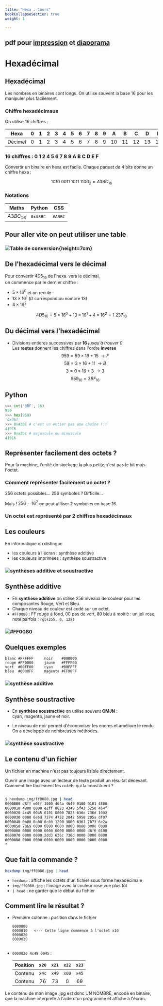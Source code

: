```yaml
---
title: "Hexa : Cours"
bookCollapseSection: true
weight: 1

---
```


## pdf pour [impression](/uploads/docsnsi/donnees_qkzk_img/hexa_print.pdf) et [diaporama](/uploads/docsnsi/donnees_qkzk_img/hexa_slides.pdf)

# Hexadécimal

## Hexadécimal


Les nombres en binaires sont longs.
On utilise souvent la base 16 pour les manipuler plus facilement.


### Chiffre hexadécimaux

On utilise 16 chiffres :

|   Hexa  	| 0 	| 1 	| 2 	| 3 	| 4 	| 5 	| 6 	| 7 	| 8 	| 9 	|  A 	|  B 	|  C 	|  D 	|  E 	|  F 	|
|:-------:	|:-:	|:-:	|:-:	|:-:	|:-:	|:-:	|:-:	|:-:	|:-:	|:-:	|:--:	|:--:	|:--:	|:--:	|:--:	|:--:	|
| Décimal 	| 0 	| 1 	| 2 	| 3 	| 4 	| 5 	| 6 	| 7 	| 8 	| 9 	| 10 	| 11 	| 12 	| 13 	| 14 	| 15 	|


### 16 chiffres : 0 1 2 4 5 6 7 8 9 A B C D E F

Convertir un binaire en hexa est facile.
Chaque paquet de 4 bits donne un chiffre hexa :

$$1010~0011~1011~1100_2 = A3BC_{16}$$

### Notations

| Maths       	| Python   	| CSS     	|
|-------------	|----------	|---------	|
| $A3BC_{16}$ 	| `0xA3BC` 	| `#A3BC` 	|

##  Pour aller vite on peut utiliser une table

### ![Table de conversion](/uploads/docsnsi/donnees_qkzk_img/table_hexa.png){height=7cm}


## De l'hexadécimal vers le décimal

Pour convertir $4D5_{16}$ de l'hexa. vers le décimal,\
on commence par le dernier chiffre :

* $5 \times 16^0$ et on recule :
* $13 \times 16^1$ ($D$ correspond au nombre 13)
* $4 \times 16^2$

$$4D5_{16} = 5 \times 16^0 + 13\times 16^1 + 4\times 16^2 = 1~237_{10}$$

## Du décimal vers l'hexadécimal

* Divisions entières successives par **16** _jusqu'à trouver 0_.\
  Les **restes** donnent les chiffres dans l'ordre **inverse**
$$959 = 59 \times 16 + 15 \; \longrightarrow F$$
$$59 = 3 \times 16 + 11   \; \longrightarrow B$$
$$3 = 0 \times 16 + 3 \; \longrightarrow 3$$
$$959_{10} = 3BF_{16}$$

## Python

~~~~~python
>>> int('3BF', 16)
959
>>> hex(959)
'0x3bf'
>>> 0xA3BC # c'est un entier pas une chaîne !!!
41916
>>> 0xa3bc # majuscule ou minuscule
41916
~~~~~

## Représenter facilement des octets ?

Pour la machine, l'unité de stockage la plus petite n'est pas le bit mais
l'octet.

### Comment représenter facilement un octet ?

256 octets possibles... 256 symboles ? Difficile...

Mais ! $256 = 16^2$ on peut utiliser 2 symboles en base 16.

### Un octet est représenté par 2 chiffres hexadécimaux

## Les couleurs

En informatique on distingue

* les couleurs à l'écran : synthèse additive
* les couleurs imprimées : synthèse soustractive

### ![synthèses additive et soustractive](/uploads/docsnsi/donnees_qkzk_img/syntheses.jpg)


## Synthèse additive

* En **synthèse additive** on utilise 256 niveaux de couleur pour les composantes Rouge, Vert et Bleu.
* Chaque niveau de couleur est codé sur un octet.
*  `#FF0080` : FF rouge à fond, 00 pas de vert, 80 bleu à moitié :
  un joli rose, noté parfois : `rgb(255, 0, 128)`

###  ![#FF0080](/uploads/docsnsi/donnees_qkzk_img/ff0080.jpg)

## Quelques exemples

~~~
blanc #FFFFFF     noir    #000000
rouge #FF0000     jaune   #FFFF00
vert  #00FF00     cyan    #00FFFF
bleu  #0000FF     magenta #FF00FF
~~~

### ![synthèse additive](/uploads/docsnsi/donnees_qkzk_img/synthese_additive.png)

## Synthèse soustractive

* En **synthèse soustractive** on utilise souvent **CMJN** :\
  cyan, magenta, jaune et noir.

* Le niveau de noir permet d'économiser les encres et améliore le rendu.\
  On a développé de nombreuses méthodes.

### ![synthèse soustractive](/uploads/docsnsi/donnees_qkzk_img/synthese_soustractive.png)

## Le contenu d'un fichier

Un fichier en machine n'est pas toujours lisible directement.

Ouvrir une image avec un lecteur de texte produit un résultat décevant.\
Comment lire facilement les octets qui la constituent ?

##
```bash
$ hexdump img/ff0080.jpg | head
0000000 d8ff e0ff 1000 464a 4649 0100 0101 4800
0000010 4800 0000 e2ff 8823 4349 5f43 5250 464f
0000020 4c49 0045 0101 0000 7823 636c 736d 1002
0000030 0000 6e6d 7274 4752 2042 5958 205a df07
0000040 0b00 0a00 0c00 1200 3800 6361 7073 6e2a
0000050 7869 0000 0000 0000 0000 0000 0000 0000
0000060 0000 0000 0000 0000 0000 0000 d6f6 0100
0000070 0000 0000 2dd3 636c 736d 0000 0000 0000
0000080 0000 0000 0000 0000 0000 0000 0000 0000
*
```


## Que fait la commande ?

```bash
hexdump img/ff0080.jpg | head
```

* `hexdump` : affiche les octets d'un fichier sous forme hexadécimale
* `img/ff0080.jpg` : l'image avec la couleur rose vue plus tôt
* `| head` : ne garder que le début du fichier

## Comment lire le résultat ?

* Première colonne : position dans le fichier
  ```
  0000000
  0000010   <--- Cette ligne commence à l'octet x10
  0000020
  0000030
  ```
##

* `0000020 4c49 0045` :

  | Position 	| `x20` 	| `x21` 	| `x22` 	| `x23` 	|
  |:--------:	|:-----:	|:-----:	|:-----:	|:-----:	|
  |  Contenu 	| `x4c` 	| `x49` 	| `x00` 	| `x45` 	|
  |  Contenu 	| 76     	| 73     	| 0      	| 69     	|

Le contenu de mon image .jpg est donc UN NOMBRE, encodé en binaire, que
la machine interprète à l'aide d'un programme et affiche à l'écran.
